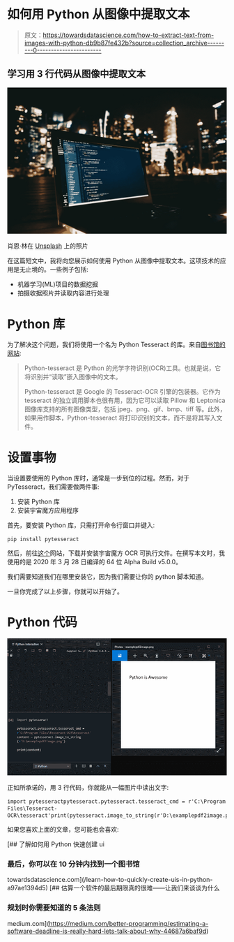 # 如何用 Python 从图像中提取文本

> 原文：<https://towardsdatascience.com/how-to-extract-text-from-images-with-python-db9b87fe432b?source=collection_archive---------0----------------------->

## 学习用 3 行代码从图像中提取文本

![](img/2b85270b2dfe6469c8c99c6c4825bfec.png)

肖恩·林在 [Unsplash](https://unsplash.com?utm_source=medium&utm_medium=referral) 上的照片

在这篇短文中，我将向您展示如何使用 Python 从图像中提取文本。这项技术的应用是无止境的。一些例子包括:

*   机器学习(ML)项目的数据挖掘
*   拍摄收据照片并读取内容进行处理

# Python 库

为了解决这个问题，我们将使用一个名为 Python Tesseract 的库。来自[图书馆的网站](https://pypi.org/project/pytesseract/):

> Python-tesseract 是 Python 的光学字符识别(OCR)工具。也就是说，它将识别并“读取”嵌入图像中的文本。
> 
> Python-tesseract 是 Google 的 Tesseract-OCR 引擎的包装器。它作为 tesseract 的独立调用脚本也很有用，因为它可以读取 Pillow 和 Leptonica 图像库支持的所有图像类型，包括 jpeg、png、gif、bmp、tiff 等。此外，如果用作脚本，Python-tesseract 将打印识别的文本，而不是将其写入文件。

# 设置事物

当设置要使用的 Python 库时，通常是一步到位的过程。然而，对于 PyTesseract，我们需要做两件事:

1.  安装 Python 库
2.  安装宇宙魔方应用程序

首先，要安装 Python 库，只需打开命令行窗口并键入:

```
pip install pytesseract
```

然后，前往[这个](https://github.com/UB-Mannheim/tesseract/wiki)网站，下载并安装宇宙魔方 OCR 可执行文件。在撰写本文时，我使用的是 2020 年 3 月 28 日编译的 64 位 Alpha Build v5.0.0。

我们需要知道我们在哪里安装它，因为我们需要让你的 python 脚本知道。

一旦你完成了以上步骤，你就可以开始了。

# Python 代码

![](img/140230f9e5a6ee1671951efb93334ec6.png)

正如所承诺的，用 3 行代码，你就能从一幅图片中读出文字:

```
import pytesseractpytesseract.pytesseract.tesseract_cmd = r'C:\Program Files\Tesseract-OCR\tesseract'print(pytesseract.image_to_string(r'D:\examplepdf2image.png'))
```

如果您喜欢上面的文章，您可能也会喜欢:

[](/learn-how-to-quickly-create-uis-in-python-a97ae1394d5) [## 了解如何用 Python 快速创建 ui

### 最后，你可以在 10 分钟内找到一个图书馆

towardsdatascience.com](/learn-how-to-quickly-create-uis-in-python-a97ae1394d5) [](https://medium.com/better-programming/estimating-a-software-deadline-is-really-hard-lets-talk-about-why-44687a6baf9d) [## 估算一个软件的最后期限真的很难——让我们来谈谈为什么

### 规划时你需要知道的 5 条法则

medium.com](https://medium.com/better-programming/estimating-a-software-deadline-is-really-hard-lets-talk-about-why-44687a6baf9d)
